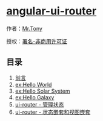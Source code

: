 # [angular-ui-router]()

作者：[Mr.Tony](https://github.com/xtidt)

授权：<a rel="license" href="http://creativecommons.org/licenses/by-nc/4.0/">署名-非商用许可证</a>

## 目录
1. [前言](#README)
1. [ex:Hello World](#docs/ex_1)
1. [ex:Hello Solar System](#docs/ex_2)
1. [ex:Hello Galaxy](#docs/ex_3)
1. [ui-router - 管理状态](#docs/manage)
1. [ui-router - 状态嵌套和视图嵌套](#docs/states)





